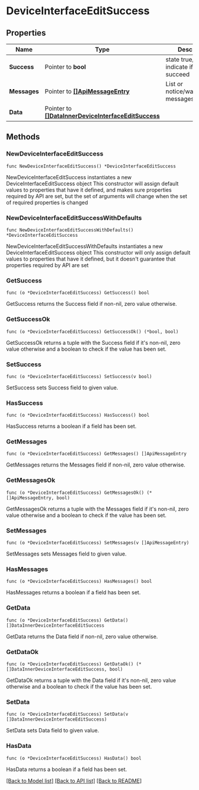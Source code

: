 # DeviceInterfaceEditSuccess

## Properties

Name | Type | Description | Notes
------------ | ------------- | ------------- | -------------
**Success** | Pointer to **bool** | state true/false indicate if action succeed | [optional] 
**Messages** | Pointer to [**[]ApiMessageEntry**](ApiMessageEntry.md) | List or notice/warning/error messages | [optional] 
**Data** | Pointer to [**[]DataInnerDeviceInterfaceEditSuccess**](DataInnerDeviceInterfaceEditSuccess.md) |  | [optional] 

## Methods

### NewDeviceInterfaceEditSuccess

`func NewDeviceInterfaceEditSuccess() *DeviceInterfaceEditSuccess`

NewDeviceInterfaceEditSuccess instantiates a new DeviceInterfaceEditSuccess object
This constructor will assign default values to properties that have it defined,
and makes sure properties required by API are set, but the set of arguments
will change when the set of required properties is changed

### NewDeviceInterfaceEditSuccessWithDefaults

`func NewDeviceInterfaceEditSuccessWithDefaults() *DeviceInterfaceEditSuccess`

NewDeviceInterfaceEditSuccessWithDefaults instantiates a new DeviceInterfaceEditSuccess object
This constructor will only assign default values to properties that have it defined,
but it doesn't guarantee that properties required by API are set

### GetSuccess

`func (o *DeviceInterfaceEditSuccess) GetSuccess() bool`

GetSuccess returns the Success field if non-nil, zero value otherwise.

### GetSuccessOk

`func (o *DeviceInterfaceEditSuccess) GetSuccessOk() (*bool, bool)`

GetSuccessOk returns a tuple with the Success field if it's non-nil, zero value otherwise
and a boolean to check if the value has been set.

### SetSuccess

`func (o *DeviceInterfaceEditSuccess) SetSuccess(v bool)`

SetSuccess sets Success field to given value.

### HasSuccess

`func (o *DeviceInterfaceEditSuccess) HasSuccess() bool`

HasSuccess returns a boolean if a field has been set.

### GetMessages

`func (o *DeviceInterfaceEditSuccess) GetMessages() []ApiMessageEntry`

GetMessages returns the Messages field if non-nil, zero value otherwise.

### GetMessagesOk

`func (o *DeviceInterfaceEditSuccess) GetMessagesOk() (*[]ApiMessageEntry, bool)`

GetMessagesOk returns a tuple with the Messages field if it's non-nil, zero value otherwise
and a boolean to check if the value has been set.

### SetMessages

`func (o *DeviceInterfaceEditSuccess) SetMessages(v []ApiMessageEntry)`

SetMessages sets Messages field to given value.

### HasMessages

`func (o *DeviceInterfaceEditSuccess) HasMessages() bool`

HasMessages returns a boolean if a field has been set.

### GetData

`func (o *DeviceInterfaceEditSuccess) GetData() []DataInnerDeviceInterfaceEditSuccess`

GetData returns the Data field if non-nil, zero value otherwise.

### GetDataOk

`func (o *DeviceInterfaceEditSuccess) GetDataOk() (*[]DataInnerDeviceInterfaceEditSuccess, bool)`

GetDataOk returns a tuple with the Data field if it's non-nil, zero value otherwise
and a boolean to check if the value has been set.

### SetData

`func (o *DeviceInterfaceEditSuccess) SetData(v []DataInnerDeviceInterfaceEditSuccess)`

SetData sets Data field to given value.

### HasData

`func (o *DeviceInterfaceEditSuccess) HasData() bool`

HasData returns a boolean if a field has been set.


[[Back to Model list]](../README.md#documentation-for-models) [[Back to API list]](../README.md#documentation-for-api-endpoints) [[Back to README]](../README.md)


